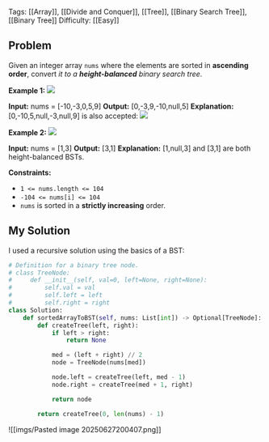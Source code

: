 Tags: [[Array]], [[Divide and Conquer]], [[Tree]], [[Binary Search Tree]], [[Binary Tree]]
Difficulty: [[Easy]]
## Problem
Given an integer array `nums` where the elements are sorted in **ascending order**, convert _it to a_ **_height-balanced_** _binary search tree_.

**Example 1:**
![](https://assets.leetcode.com/uploads/2021/02/18/btree1.jpg)

**Input:** nums = [-10,-3,0,5,9]
**Output:** [0,-3,9,-10,null,5]
**Explanation:** [0,-10,5,null,-3,null,9] is also accepted:
![](https://assets.leetcode.com/uploads/2021/02/18/btree2.jpg)

**Example 2:**
![](https://assets.leetcode.com/uploads/2021/02/18/btree.jpg)

**Input:** nums = [1,3]
**Output:** [3,1]
**Explanation:** [1,null,3] and [3,1] are both height-balanced BSTs.

**Constraints:**
- `1 <= nums.length <= 104`
- `-104 <= nums[i] <= 104`
- `nums` is sorted in a **strictly increasing** order.

## My Solution
I used a recursive solution using the basics of a BST:

```python
# Definition for a binary tree node.
# class TreeNode:
#     def __init__(self, val=0, left=None, right=None):
#         self.val = val
#         self.left = left
#         self.right = right
class Solution:
    def sortedArrayToBST(self, nums: List[int]) -> Optional[TreeNode]:
        def createTree(left, right):
            if left > right:
                return None

            med = (left + right) // 2
            node = TreeNode(nums[med])

            node.left = createTree(left, med - 1)
            node.right = createTree(med + 1, right)

            return node

        return createTree(0, len(nums) - 1)
```

![[imgs/Pasted image 20250627200407.png]]


